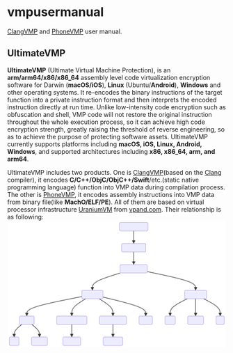 # vmpusermanual
[ClangVMP](https://github.com/vpand/vmpusermanual/blob/main/ClangVMP.md) and [PhoneVMP](https://github.com/vpand/vmpusermanual/blob/main/PhoneVMP.md) user manual.

## UltimateVMP
**UltimateVMP** (Ultimate Virtual Machine Protection), is an **arm/arm64/x86/x86_64** assembly level code virtualization encryption software for Darwin (**macOS/iOS**), **Linux** (Ubuntu/**Android**), **Windows** and other operating systems. It re-encodes the binary instructions of the target function into a private instruction format and then interprets the encoded instruction directly at run time. Unlike low-intensity code encryption such as obfuscation and shell, VMP code will not restore the original instruction throughout the whole execution process, so it can achieve high code encryption strength, greatly raising the threshold of reverse engineering, so as to achieve the purpose of protecting software assets. UltimateVMP currently supports platforms including **macOS, iOS, Linux, Android, Windows**, and supported architectures including **x86, x86_64, arm, and arm64**.

UltimateVMP includes two products. One is [ClangVMP](https://github.com/vpand/vmpusermanual/blob/main/ClangVMP.md)(based on the [Clang](https://clang.llvm.org/) compiler), it encodes **C/C++/ObjC/ObjC++/Swift**/etc.(static native programming language) function into VMP data during compilation process. The other is [PhoneVMP](https://github.com/vpand/vmpusermanual/blob/main/PhoneVMP.md), it encodes assembly instructions into VMP data from binary file(like **MachO/ELF/PE**). All of them are based on virtual processor infrastructure [UraniumVM](https://github.com/vpand/uvmsdkusermanual) from [vpand.com](https://vpand.com/). Their relationship is as following:
![relationship](https://raw.githubusercontent.com/vpand/imgres/main/ultimatevmp/relationship-1.svg)
